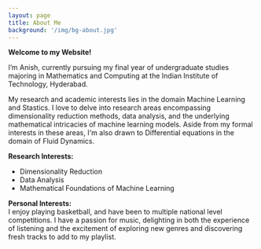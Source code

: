 ```yaml
---
layout: page
title: About Me
background: '/img/bg-about.jpg'
---
```

**Welcome to my Website!**

I’m Anish, currently pursuing my final year of undergraduate studies majoring in Mathematics and Computing at the Indian Institute of Technology, Hyderabad.

My research and academic interests lies in the domain Machine Learning and Stastics. I love to delve into research areas encompassing dimensionality reduction methods, data analysis, and the underlying mathematical intricacies of machine learning models. Aside from my formal interests in these areas, I'm also drawn to Differential equations in the domain of Fluid Dynamics.

**Research Interests:**
* Dimensionality Reduction
* Data Analysis
* Mathematical Foundations of Machine Learning

**Personal Interests:**  
I enjoy playing basketball, and have been to multiple national level competitions.
I have a passion for music, delighting in both the experience of listening and the excitement of exploring new genres and discovering fresh tracks to add to my playlist.